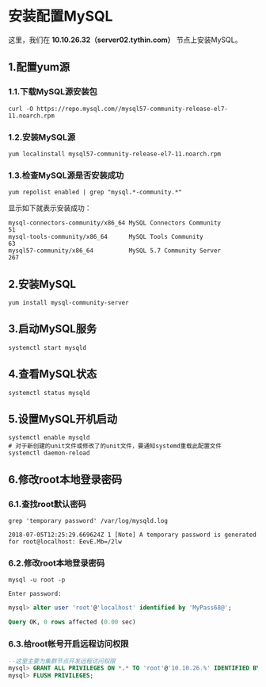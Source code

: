 安装配置MySQL
================================================================================
这里，我们在 **10.10.26.32（server02.tythin.com）** 节点上安装MySQL。

## 1.配置yum源

### 1.1.下载MySQL源安装包
```shell
curl -O https://repo.mysql.com//mysql57-community-release-el7-11.noarch.rpm
```

### 1.2.安装MySQL源
```shell
yum localinstall mysql57-community-release-el7-11.noarch.rpm
```

### 1.3.检查MySQL源是否安装成功
```shell
yum repolist enabled | grep "mysql.*-community.*"
```
显示如下就表示安装成功：
```
mysql-connectors-community/x86_64 MySQL Connectors Community                  51
mysql-tools-community/x86_64      MySQL Tools Community                       63
mysql57-community/x86_64          MySQL 5.7 Community Server                 267
```

## 2.安装MySQL
```shell
yum install mysql-community-server
```

## 3.启动MySQL服务
```shell
systemctl start mysqld
```

## 4.查看MySQL状态
```shell
systemctl status mysqld
```

## 5.设置MySQL开机启动
```shell
systemctl enable mysqld
# 对于新创建的unit文件或修改了的unit文件，要通知systemd重载此配置文件
systemctl daemon-reload
```

## 6.修改root本地登录密码

### 6.1.查找root默认密码
```shell
grep 'temporary password' /var/log/mysqld.log
```
```
2018-07-05T12:25:29.669624Z 1 [Note] A temporary password is generated for root@localhost: EevE.Mb=/2lw
```

### 6.2.修改root本地登录密码
```shell
mysql -u root -p

Enter password:
```
```sql
mysql> alter user 'root'@'localhost' identified by 'MyPass68@';

Query OK, 0 rows affected (0.00 sec)
```

### 6.3.给root帐号开启远程访问权限
```sql
--这里主要为集群节点开发远程访问权限
mysql> GRANT ALL PRIVILEGES ON *.* TO 'root'@'10.10.26.%' IDENTIFIED BY 'MyPass68@';
mysql> FLUSH PRIVILEGES;
```
